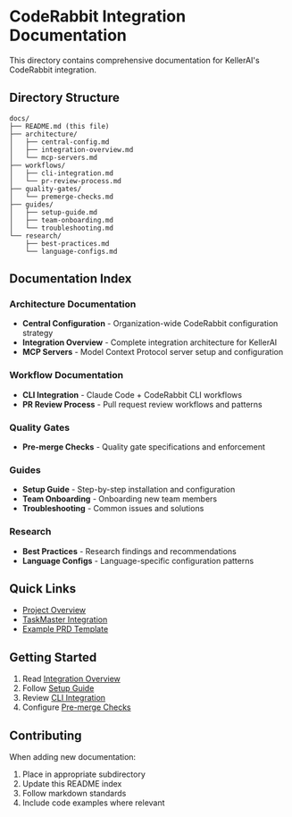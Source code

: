 # CodeRabbit Integration Documentation

This directory contains comprehensive documentation for KellerAI's CodeRabbit integration.

## Directory Structure

```
docs/
├── README.md (this file)
├── architecture/
│   ├── central-config.md
│   ├── integration-overview.md
│   └── mcp-servers.md
├── workflows/
│   ├── cli-integration.md
│   └── pr-review-process.md
├── quality-gates/
│   └── premerge-checks.md
├── guides/
│   ├── setup-guide.md
│   ├── team-onboarding.md
│   └── troubleshooting.md
└── research/
    ├── best-practices.md
    └── language-configs.md
```

## Documentation Index

### Architecture Documentation
- **Central Configuration** - Organization-wide CodeRabbit configuration strategy
- **Integration Overview** - Complete integration architecture for KellerAI
- **MCP Servers** - Model Context Protocol server setup and configuration

### Workflow Documentation
- **CLI Integration** - Claude Code + CodeRabbit CLI workflows
- **PR Review Process** - Pull request review workflows and patterns

### Quality Gates
- **Pre-merge Checks** - Quality gate specifications and enforcement

### Guides
- **Setup Guide** - Step-by-step installation and configuration
- **Team Onboarding** - Onboarding new team members
- **Troubleshooting** - Common issues and solutions

### Research
- **Best Practices** - Research findings and recommendations
- **Language Configs** - Language-specific configuration patterns

## Quick Links

- [Project Overview](../README.md)
- [TaskMaster Integration](../.taskmaster/CLAUDE.md)
- [Example PRD Template](../.taskmaster/templates/example_prd_rpg.txt)

## Getting Started

1. Read [Integration Overview](architecture/integration-overview.md)
2. Follow [Setup Guide](guides/setup-guide.md)
3. Review [CLI Integration](workflows/cli-integration.md)
4. Configure [Pre-merge Checks](quality-gates/premerge-checks.md)

## Contributing

When adding new documentation:
1. Place in appropriate subdirectory
2. Update this README index
3. Follow markdown standards
4. Include code examples where relevant
